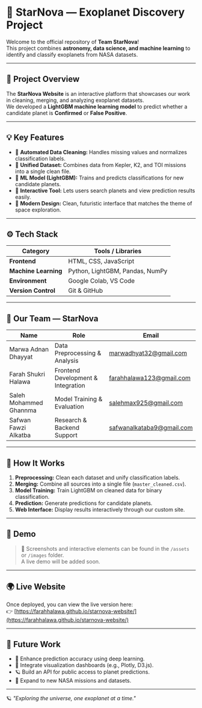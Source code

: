 # 🌌 StarNova — Exoplanet Discovery Project  

Welcome to the official repository of **Team StarNova**!  
This project combines **astronomy, data science, and machine learning** to identify and classify exoplanets from NASA datasets.

---

## 🚀 Project Overview  

The **StarNova Website** is an interactive platform that showcases our work in cleaning, merging, and analyzing exoplanet datasets.  
We developed a **LightGBM machine learning model** to predict whether a candidate planet is **Confirmed** or **False Positive**.

---

## 💡 Key Features  

- 🧹 **Automated Data Cleaning:** Handles missing values and normalizes classification labels.  
- 🔗 **Unified Dataset:** Combines data from Kepler, K2, and TOI missions into a single clean file.  
- 🤖 **ML Model (LightGBM):** Trains and predicts classifications for new candidate planets.  
- 🧭 **Interactive Tool:** Lets users search planets and view prediction results easily.  
- 🌌 **Modern Design:** Clean, futuristic interface that matches the theme of space exploration.  

---

## ⚙️ Tech Stack  

| Category | Tools / Libraries |
|-----------|------------------|
| **Frontend** | HTML, CSS, JavaScript |
| **Machine Learning** | Python, LightGBM, Pandas, NumPy |
| **Environment** | Google Colab, VS Code |
| **Version Control** | Git & GitHub |

---

## 🧠 Our Team — StarNova  

| Name | Role | Email |
|------|------|--------|
| Marwa Adnan Dhayyat | Data Preprocessing & Analysis | marwadhyat32@gmail.com |
| Farah Shukri Halawa | Frontend Development & Integration | farahhalawa123@gmail.com |
| Saleh Mohammed Ghannma | Model Training & Evaluation | salehmax925@gmail.com |
| Safwan Fawzi Alkatba | Research & Backend Support | safwanalkataba9@gmail.com |


---

## 🧩 How It Works  

1. **Preprocessing:** Clean each dataset and unify classification labels.  
2. **Merging:** Combine all sources into a single file (`master_cleaned.csv`).  
3. **Model Training:** Train LightGBM on cleaned data for binary classification.  
4. **Prediction:** Generate predictions for candidate planets.  
5. **Web Interface:** Display results interactively through our custom site.

---

## 🎥 Demo  

> 📸 Screenshots and interactive elements can be found in the `/assets` or `/images` folder.  
> A live demo will be added soon.

---

## 🌍 Live Website  

Once deployed, you can view the live version here:  
👉 [https://farahhalawa.github.io/starnova-website/](https://farahhalawa.github.io/starnova-website/)  

---

## 🔮 Future Work  

- 🌠 Enhance prediction accuracy using deep learning.  
- 🌌 Integrate visualization dashboards (e.g., Plotly, D3.js).  
- 🪐 Build an API for public access to planet predictions.  
- 🚀 Expand to new NASA missions and datasets.



---

🪐 *"Exploring the universe, one exoplanet at a time."*  
